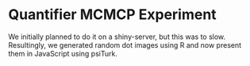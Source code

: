 # Quantifier MCMCP Experiment
We initially planned to do it on a shiny-server, but this was to slow. Resultingly, we generated
random dot images using R and now present them in JavaScript using psiTurk.
